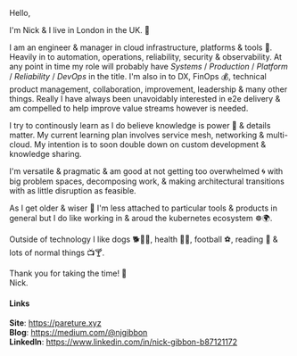 Hello,

I'm Nick & I live in London in the UK. :city_sunrise:

I am an engineer & manager in cloud infrastructure, platforms & tools :wrench:. Heavily in to automation, operations, reliability, security & observability. At any point in time my role will probably have *Systems* / *Production* / *Platform* / *Reliability* / *DevOps* in the title. I'm also in to DX, FinOps :moneybag:, technical product management, collaboration, improvement, leadership & many other things. Really I have always been unavoidably interested in e2e delivery & am compelled to help improve value streams however is needed. 

I try to continously learn as I do believe knowledge is power :crystal_ball: & details matter. My current learning plan involves service mesh, networking & multi-cloud. My intention is to soon double down on custom development & knowledge sharing.

I'm versatile & pragmatic & am good at not getting too overwhelmed :cyclone: with big problem spaces, decomposing work, & making architectural transitions with as little disruption as feasible.

As I get older & wiser 🧙 I'm less attached to particular tools & products in general but I do like working in & aroud the kubernetes ecosystem ☸️🌍.

Outside of technology I like dogs 🐕🐕‍🦺, health :herb::muscle:, football :soccer:, reading :scroll: & lots of normal things :tv::cocktail:.

Thank you for taking the time! :beers:   
Nick.

#### Links
**Site**: https://pareture.xyz  
**Blog**: https://medium.com/@njgibbon  
**LinkedIn**: https://www.linkedin.com/in/nick-gibbon-b87121172
